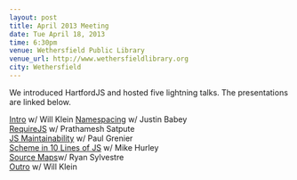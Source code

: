 ```yaml
---
layout: post
title: April 2013 Meeting
date: Tue April 18, 2013
time: 6:30pm
venue: Wethersfield Public Library
venue_url: http://www.wethersfieldlibrary.org
city: Wethersfield
---
```


We introduced HartfordJS and hosted five lightning talks.
The presentations are linked below.

[Intro](http://www.rvl.io/willklein/hartfordjs-intro) w/ Will Klein
[Namespacing](http://justinbabey.com/presentations/jsNamespacePatterns.html) w/ Justin Babey<br>
[RequireJS](http://prathamesh.satpute.me/presentations/requirejs) w/ Prathamesh Satpute<br>
[JS Maintainability](https://rawgithub.com/AutoSponge/presentation/master/maintainability.html) w/ Paul Grenier<br>
[Scheme in 10 Lines of JS](https://rawgithub.com/buzzdecafe/pres/master/fp5.html) w/ Mike Hurley<br>
[Source Maps](http://ryansylvestre.github.io/presentations/source-maps/)w/ Ryan Sylvestre<br>
[Outro](http://www.rvl.io/willklein/hartfordjs-outro) w/ Will Klein
